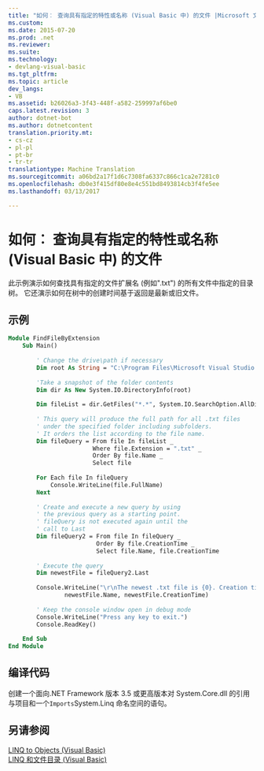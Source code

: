 ```yaml
---
title: "如何︰ 查询具有指定的特性或名称 (Visual Basic 中) 的文件 |Microsoft 文档"
ms.custom: 
ms.date: 2015-07-20
ms.prod: .net
ms.reviewer: 
ms.suite: 
ms.technology:
- devlang-visual-basic
ms.tgt_pltfrm: 
ms.topic: article
dev_langs:
- VB
ms.assetid: b26026a3-3f43-448f-a582-259997af6be0
caps.latest.revision: 3
author: dotnet-bot
ms.author: dotnetcontent
translation.priority.mt:
- cs-cz
- pl-pl
- pt-br
- tr-tr
translationtype: Machine Translation
ms.sourcegitcommit: a06bd2a17f1d6c7308fa6337c866c1ca2e7281c0
ms.openlocfilehash: db0e3f415df80e8e4c551bd8493814cb3f4fe5ee
ms.lasthandoff: 03/13/2017

---
```

# <a name="how-to-query-for-files-with-a-specified-attribute-or-name-visual-basic"></a>如何︰ 查询具有指定的特性或名称 (Visual Basic 中) 的文件
此示例演示如何查找具有指定的文件扩展名 (例如".txt") 的所有文件中指定的目录树。 它还演示如何在树中的创建时间基于返回是最新或旧文件。  
  
## <a name="example"></a>示例  
  
```vb  
Module FindFileByExtension  
    Sub Main()  
  
        ' Change the drive\path if necessary  
        Dim root As String = "C:\Program Files\Microsoft Visual Studio 9.0"  
  
        'Take a snapshot of the folder contents  
        Dim dir As New System.IO.DirectoryInfo(root)  
  
        Dim fileList = dir.GetFiles("*.*", System.IO.SearchOption.AllDirectories)  
  
        ' This query will produce the full path for all .txt files  
        ' under the specified folder including subfolders.  
        ' It orders the list according to the file name.  
        Dim fileQuery = From file In fileList _  
                        Where file.Extension = ".txt" _  
                        Order By file.Name _  
                        Select file  
  
        For Each file In fileQuery  
            Console.WriteLine(file.FullName)  
        Next  
  
        ' Create and execute a new query by using  
        ' the previous query as a starting point.  
        ' fileQuery is not executed again until the  
        ' call to Last  
        Dim fileQuery2 = From file In fileQuery _  
                         Order By file.CreationTime _  
                         Select file.Name, file.CreationTime  
  
        ' Execute the query  
        Dim newestFile = fileQuery2.Last  
  
        Console.WriteLine("\r\nThe newest .txt file is {0}. Creation time: {1}", _  
                newestFile.Name, newestFile.CreationTime)  
  
        ' Keep the console window open in debug mode  
        Console.WriteLine("Press any key to exit.")  
        Console.ReadKey()  
  
    End Sub  
End Module  
```  
  
## <a name="compiling-the-code"></a>编译代码  
 创建一个面向.NET Framework 版本 3.5 或更高版本对 System.Core.dll 的引用与项目和一个`Imports`System.Linq 命名空间的语句。  
  
## <a name="see-also"></a>另请参阅  
 [LINQ to Objects (Visual Basic)](../../../../visual-basic/programming-guide/concepts/linq/linq-to-objects.md)   
 [LINQ 和文件目录 (Visual Basic)](../../../../visual-basic/programming-guide/concepts/linq/linq-and-file-directories.md)
